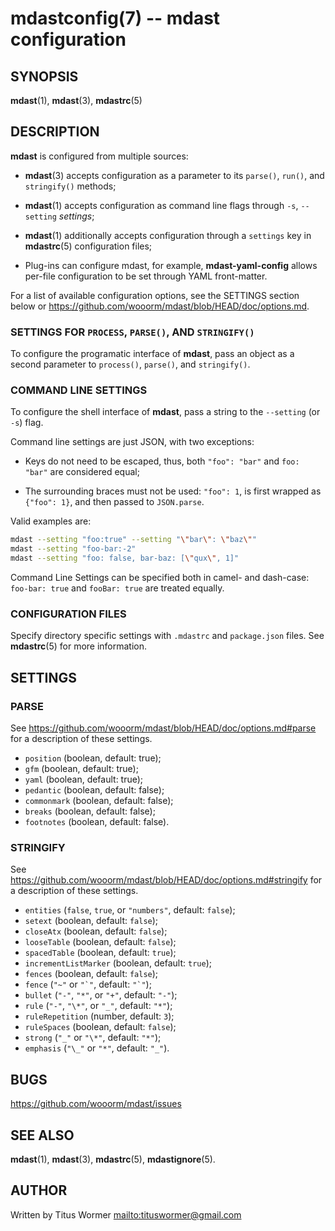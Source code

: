 # mdastconfig(7) -- mdast configuration

## SYNOPSIS

**mdast**(1), **mdast**(3), **mdastrc**(5)

## DESCRIPTION

**mdast** is configured from multiple sources:

*   **mdast**(3) accepts configuration as a parameter to its `parse()`,
    `run()`, and `stringify()` methods;

*   **mdast**(1) accepts configuration as command line flags through
    `-s`, `--setting` _settings_;

*   **mdast**(1) additionally accepts configuration through a `settings`
    key in **mdastrc**(5) configuration files;

*   Plug-ins can configure mdast, for example, **mdast-yaml-config** allows
    per-file configuration to be set through YAML front-matter.

For a list of available configuration options, see the SETTINGS section
below or <https://github.com/wooorm/mdast/blob/HEAD/doc/options.md>.

### SETTINGS FOR `PROCESS`, `PARSE()`, AND `STRINGIFY()`

To configure the programatic interface of **mdast**, pass an object as a
second parameter to `process()`, `parse()`, and `stringify()`.

### COMMAND LINE SETTINGS

To configure the shell interface of **mdast**, pass a string to the
`--setting` (or `-s`) flag.

Command line settings are just JSON, with two exceptions:

*   Keys do not need to be escaped, thus, both `"foo": "bar"` and
    `foo: "bar"` are considered equal;

*   The surrounding braces must not be used: `"foo": 1`, is first
    wrapped as `{"foo": 1}`, and then passed to `JSON.parse`.

Valid examples are:

```bash
mdast --setting "foo:true" --setting "\"bar\": \"baz\""
mdast --setting "foo-bar:-2"
mdast --setting "foo: false, bar-baz: [\"qux\", 1]"
```

Command Line Settings can be specified both in camel- and dash-case:
`foo-bar: true` and `fooBar: true` are treated equally.

### CONFIGURATION FILES

Specify directory specific settings with `.mdastrc` and `package.json`
files.  See **mdastrc**(5) for more information.

## SETTINGS

### PARSE

See <https://github.com/wooorm/mdast/blob/HEAD/doc/options.md#parse>
for a description of these settings.

*   `position` (boolean, default: true);
*   `gfm` (boolean, default: true);
*   `yaml` (boolean, default: true);
*   `pedantic` (boolean, default: false);
*   `commonmark` (boolean, default: false);
*   `breaks` (boolean, default: false);
*   `footnotes` (boolean, default: false).

### STRINGIFY

See <https://github.com/wooorm/mdast/blob/HEAD/doc/options.md#stringify>
for a description of these settings.

*   `entities` (`false`, `true`, or `"numbers"`, default: `false`);
*   `setext` (boolean, default: `false`);
*   `closeAtx` (boolean, default: `false`);
*   `looseTable` (boolean, default: `false`);
*   `spacedTable` (boolean, default: `true`);
*   `incrementListMarker` (boolean, default: `true`);
*   `fences` (boolean, default: `false`);
*   `fence` (`"~"` or ``"`"``, default: ``"`"``);
*   `bullet` (`"-"`, `"*"`, or `"+"`, default: `"-"`);
*   `rule` (`"-"`, `"\*"`, or `"_"`, default: `"*"`);
*   `ruleRepetition` (number, default: `3`);
*   `ruleSpaces` (boolean, default: `false`);
*   `strong` (`"_"` or `"\*"`, default: `"*"`);
*   `emphasis` (`"\_"` or `"*"`, default: `"_"`).

## BUGS

<https://github.com/wooorm/mdast/issues>

## SEE ALSO

**mdast**(1), **mdast**(3), **mdastrc**(5), **mdastignore**(5).

## AUTHOR

Written by Titus Wormer <mailto:tituswormer@gmail.com>
